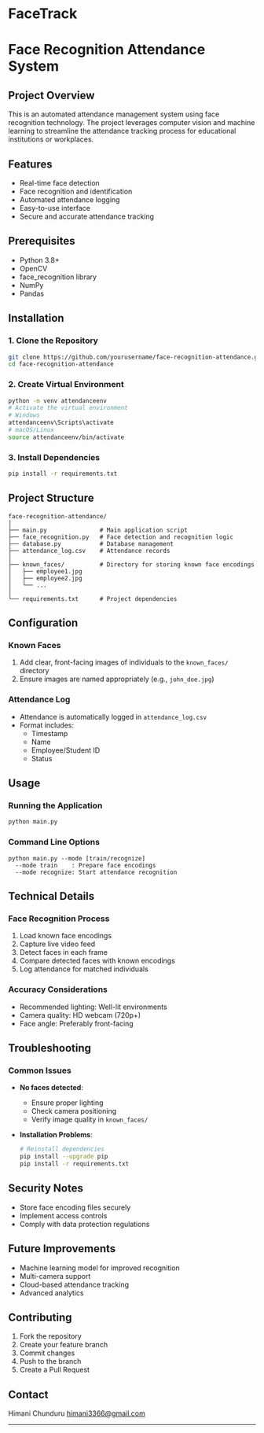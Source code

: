 # FaceTrack
# Face Recognition Attendance System

## Project Overview
This is an automated attendance management system using face recognition technology. The project leverages computer vision and machine learning to streamline the attendance tracking process for educational institutions or workplaces.


## Features
- Real-time face detection
- Face recognition and identification
- Automated attendance logging
- Easy-to-use interface
- Secure and accurate attendance tracking

## Prerequisites
- Python 3.8+
- OpenCV
- face_recognition library
- NumPy
- Pandas

## Installation

### 1. Clone the Repository
```bash
git clone https://github.com/yourusername/face-recognition-attendance.git
cd face-recognition-attendance
```

### 2. Create Virtual Environment
```bash
python -m venv attendanceenv
# Activate the virtual environment
# Windows
attendanceenv\Scripts\activate
# macOS/Linux
source attendanceenv/bin/activate
```

### 3. Install Dependencies
```bash
pip install -r requirements.txt
```

## Project Structure
```
face-recognition-attendance/
│
├── main.py               # Main application script
├── face_recognition.py   # Face detection and recognition logic
├── database.py           # Database management
├── attendance_log.csv    # Attendance records
│
├── known_faces/          # Directory for storing known face encodings
│   ├── employee1.jpg
│   ├── employee2.jpg
│   └── ...
│
└── requirements.txt      # Project dependencies
```

## Configuration

### Known Faces
1. Add clear, front-facing images of individuals to the `known_faces/` directory
2. Ensure images are named appropriately (e.g., `john_doe.jpg`)

### Attendance Log
- Attendance is automatically logged in `attendance_log.csv`
- Format includes:
  - Timestamp
  - Name
  - Employee/Student ID
  - Status

## Usage

### Running the Application
```bash
python main.py
```

### Command Line Options
```
python main.py --mode [train/recognize]
  --mode train    : Prepare face encodings
  --mode recognize: Start attendance recognition
```

## Technical Details

### Face Recognition Process
1. Load known face encodings
2. Capture live video feed
3. Detect faces in each frame
4. Compare detected faces with known encodings
5. Log attendance for matched individuals

### Accuracy Considerations
- Recommended lighting: Well-lit environments
- Camera quality: HD webcam (720p+)
- Face angle: Preferably front-facing

## Troubleshooting

### Common Issues
- **No faces detected**: 
  - Ensure proper lighting
  - Check camera positioning
  - Verify image quality in `known_faces/`

- **Installation Problems**:
  ```bash
  # Reinstall dependencies
  pip install --upgrade pip
  pip install -r requirements.txt
  ```

## Security Notes
- Store face encoding files securely
- Implement access controls
- Comply with data protection regulations

## Future Improvements
- Machine learning model for improved recognition
- Multi-camera support
- Cloud-based attendance tracking
- Advanced analytics

## Contributing
1. Fork the repository
2. Create your feature branch
3. Commit changes
4. Push to the branch
5. Create a Pull Request



## Contact
Himani Chunduru
himani3366@gmail.com

---

